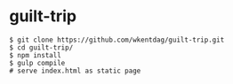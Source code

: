 # guilt-trip


```shell
$ git clone https://github.com/wkentdag/guilt-trip.git
$ cd guilt-trip/
$ npm install
$ gulp compile
# serve index.html as static page
```
